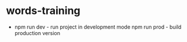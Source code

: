 # words-training

* npm run dev - run project in development mode
npm run prod - build production version

